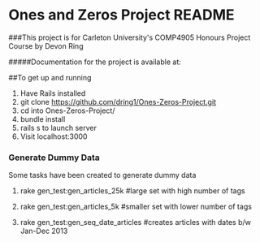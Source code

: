 # Ones and Zeros Project README
###This project is for Carleton University's COMP4905 Honours Project Course by Devon Ring

#####Documentation for the project is available at:

##To get up and running

1. Have Rails installed
2. git clone https://github.com/dring1/Ones-Zeros-Project.git
3. cd into Ones-Zeros-Project/
4. bundle install
5. rails s to launch server
6. Visit localhost:3000


### Generate Dummy Data

Some tasks have been created to generate dummy data

1. rake gen_test:gen_articles_25k #large set with high number of tags

2. rake gen_test:gen_articles_5k #smaller set with lower number of tags

3. rake gen_test:gen_seq_date_articles #creates articles with dates b/w Jan-Dec 2013
